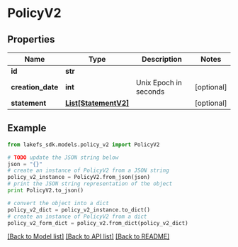 # PolicyV2


## Properties

Name | Type | Description | Notes
------------ | ------------- | ------------- | -------------
**id** | **str** |  | 
**creation_date** | **int** | Unix Epoch in seconds | [optional] 
**statement** | [**List[StatementV2]**](StatementV2.md) |  | [optional] 

## Example

```python
from lakefs_sdk.models.policy_v2 import PolicyV2

# TODO update the JSON string below
json = "{}"
# create an instance of PolicyV2 from a JSON string
policy_v2_instance = PolicyV2.from_json(json)
# print the JSON string representation of the object
print PolicyV2.to_json()

# convert the object into a dict
policy_v2_dict = policy_v2_instance.to_dict()
# create an instance of PolicyV2 from a dict
policy_v2_form_dict = policy_v2.from_dict(policy_v2_dict)
```
[[Back to Model list]](../README.md#documentation-for-models) [[Back to API list]](../README.md#documentation-for-api-endpoints) [[Back to README]](../README.md)



